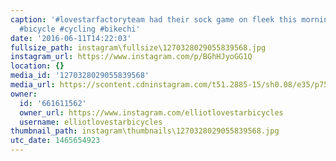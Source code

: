 ```yaml
---
caption: '#lovestarfactoryteam had their sock game on fleek this morning. #sockdoping
  #bicycle #cycling #bikechi'
date: '2016-06-11T14:22:03'
fullsize_path: instagram\fullsize\1270328029055839568.jpg
instagram_url: https://www.instagram.com/p/BGhHJyoGG1Q
location: {}
media_id: '1270328029055839568'
media_url: https://scontent.cdninstagram.com/t51.2885-15/sh0.08/e35/p750x750/13423050_1051172524973310_302635154_n.jpg?ig_cache_key=MTI3MDMyODAyOTA1NTgzOTU2OA%3D%3D.2
owner:
  id: '661611562'
  owner_url: https://www.instagram.com/elliotlovestarbicycles
  username: elliotlovestarbicycles
thumbnail_path: instagram\thumbnails\1270328029055839568.jpg
utc_date: 1465654923
---
```

